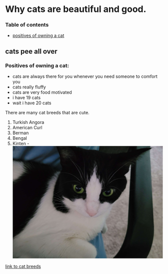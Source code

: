 # Why cats are beautiful and good.

### Table of contents

- [positives of owning a cat](#positives-of-owning-a-cat)

## cats pee all over

### Positives of owning a cat:

- cats are always there for you whenever you need someone to comfort you
- cats really fluffy
- cats are very food motivated
- i have 19 cats
- wait i have 20 cats

There are many cat breeds that are cute.

1. Turkish Angora
2. American Curl
3. Berman
4. Bengal
5. Kinten - ![Carolina's cat](pictures-to-add/cat1.jpg)

[link to cat breeds](https://basepaws.com/cat-breeds)
